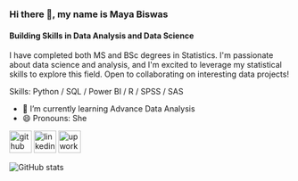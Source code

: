 ### Hi there 👋, my name is Maya Biswas
####  Building Skills in Data Analysis and Data Science


I have completed both MS and BSc degrees in Statistics.  I'm passionate about data science and analysis, and I'm excited to leverage my statistical skills to explore this field. Open to collaborating on interesting data projects!

Skills: Python / SQL / Power BI / R / SPSS / SAS

- 🌱 I’m currently learning Advance Data Analysis  
- 😄 Pronouns: She 


[<img src='https://cdn.jsdelivr.net/npm/simple-icons@3.0.1/icons/github.svg' alt='github' height='40'>](https://github.com/mayadip)  [<img src='https://cdn.jsdelivr.net/npm/simple-icons@3.0.1/icons/linkedin.svg' alt='linkedin' height='40'>](https://www.linkedin.com/in/https://www.linkedin.com/in/maya-biswas-b534561b1//)  [<img src='https://cdn.jsdelivr.net/npm/simple-icons@3.0.1/icons/upwork.svg' alt='upwork' height='40'>](https://www.upwork.com/freelancers/~01b9391c12c876bf96?viewMode=1)  

![GitHub stats](https://github-readme-stats.vercel.app/api?username=mayadip&show_icons=true)  






